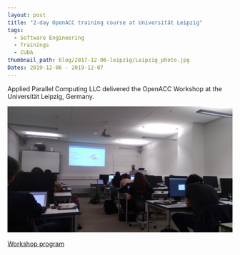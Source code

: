 ```yaml
---
layout: post
title: "2-day OpenACC training course at Universität Leipzig"
tags:
  - Software Engineering
  - Trainings
  - CUDA
thumbnail_path: blog/2017-12-06-leipzig/Leipzig_photo.jpg
Dates: 2019-12-06 - 2019-12-07
---
```


Applied Parallel Computing LLC delivered the OpenACC Workshop at the Universität Leipzig, Germany.

![alt text](\assets\img\blog\2017-12-06-leipzig\Leipzig_photo.jpg "Logo Title Text 1")

[Workshop program](\assets\img\blog\2018-08-13-muenster\openacc_program.pdf)

